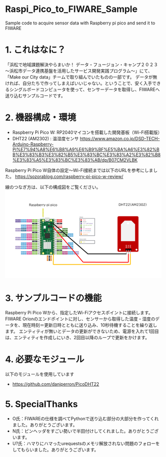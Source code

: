 # Raspi_Pico_to_FIWARE_Sample
 Sample code to acquire sensor data with Raspberry pi pico and send it to FIWARE

# 1. これはなに？
「浜松で地域課題解決やらまいか！ データ・フュージョン・キャンプ２０２３ ～浜松市データ連携基盤を活用したサービス開発実践プログラム～」にて、「Make our City data」チームで取り組んでいたものの一部です。
データが無ければ、自分たちで作ってしまえばいいじゃない。ということで、安く入手できるシングルボードコンピュータを使って、センサーデータを取得し、FIWAREへ送り込むサンプルコードです。

# 2. 機器構成・環境
- Raspberry Pi Pico W: RP2040マイコンを搭載した開発基板（Wi-Fi搭載版）
- DHT22 (AM2302) : 温湿度センサ
  https://www.amazon.co.jp/DSD-TECH-Arduino-Raspberry-Pi%E7%94%A8%E6%B8%A9%E6%B9%BF%E5%BA%A6%E3%82%BB%E3%83%B3%E3%82%B5%E3%83%BC%E3%83%A2%E3%82%B8%E3%83%A5%E3%83%BC%E3%83%AB/dp/B07CM2VLBK

Raspberry Pi Pico W自体の設定～Wi-Fi接続までは以下のURLを参考にしました。
https://sozorablog.com/raspberry-pi-pico-w-review/

線のつなぎ方は、以下の構成図をご覧ください。
![構成図](/構成図.png)


# 3. サンプルコードの機能
Raspberry Pi Pico Wから、指定したWi-Fiアクセスポイントに接続します。
FIWARE Orionのエンドポイントに対し、センサーから取得した温度・湿度のデータを、現在時刻＝更新日時とともに送り込み、10秒待機することを繰り返します。
エンティティが無いとデータの更新ができないため、電源を入れて1回目は、エンティティを作成しにいき、2回目以降のループで更新をかけます。

# 4. 必要なモジュール
以下のモジュールを使用しています
- https://github.com/danjperron/PicoDHT22

# 5. SpecialThanks
- O氏：FIWAREの仕様を調べてPythonで送り込む部分の大部分を作ってくれました。ありがとうございます。
- N氏：ピンヘッダをすごい勢いで半田付けしてくれました。ありがとうございます。
- U?氏：ハマりにハマったurequestsのメモリ解放されない問題のフォローをしてもらいました。ありがとうございます。
